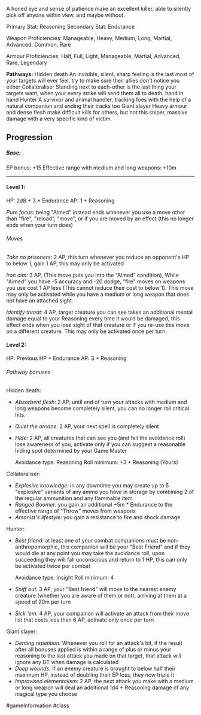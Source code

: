 A honed eye and sense of patience make an excellent killer, able to silently pick off anyone within view, and maybe without.

Primary Stat: Reasoning
Secondary Stat: Endurance

Weapon Proficiencies: Manageable, Heavy, Medium, Long, Martial, Advanced, Common, Rare

Armour Proficiencies: Half, Full, Light, Manageable, Martial, Advanced, Rare, Legendary

**Pathways:**
Hidden death
	An invisible, silent, sharp feeling is the last most of your targets will ever feel, try to make sure their allies don't notice you either
Collateraliser
	Standing next to each-other is the last thing your targets want, when your every strike will send them all to death, hand in hand
Hunter
	A survivor and animal handler, tracking foes with the help of a natural companion and ending their tracks too
Giant slayer
	Heavy armour and dense flesh make difficult kills for others, but not this sniper, massive damage with a very specific kind of victim.

## Progression

##### Base:
EP bonus: +15
Effective range with medium and long weapons: +10m

---
#### Level 1:

HP: 2d8 + 3 * Endurance
AP: 1 + Reasoning

*Pure focus:* being "Aimed" instead ends whenever you use a move other than "fire", "reload", "move", or if you are moved by an effect (this no longer ends when your turn does)
###### Moves
*Take no prisoners:* 2 AP, this turn whenever you reduce an opponent's HP to below 1, gain 1 AP, this may only be activated 

*Iron aim:* 3 AP, (This move puts you into the "Aimed" condition), While "Aimed" you have -5 accuracy and -20 dodge, "fire" moves on weapons you use cost 1 AP less (This cannot reduce their cost to below 1). This move may only be activated while you have a medium or long weapon that does not have an attached sight.

*Identify threat:* 4 AP, target creature you can see takes an additional mental damage equal to your Reasoning every time it would be damaged, this effect ends when you lose sight of that creature or if you re-use this move on a different creature. This may only be activated once per turn.

#### Level 2:

HP: Previous HP + Endurance
AP: 3 + Reasoning

###### Pathway bonuses

Hidden death: 
- *Absorbent flesh:* 2 AP, until end of turn your attacks with medium and long weapons become completely silent, you can no longer roll critical hits.
- *Quiet the arcane:* 2 AP, your next spell is completely silent
- *Hide:* 2 AP, all creatures that can see you (and fail the avoidance roll) lose awareness of you, activate only if you can suggest a reasonable hiding spot determined by your Game Master

  Avoidance type: Reasoning
  Roll minimum: +3 + Reasoning (Yours)


Collateraliser:
- *Explosive knowledge:* in any downtime you may create up to 5 "explosive" variants of any ammo you have in storage by combining 2 of the regular ammunition and any flammable item
- *Ranged Boomer:* you gain an additional +5m * Endurance to the effective range of "Throw" moves from weapons
- *Arsonist's lifestyle:* you gain a resistance to fire and shock damage

Hunter:
- *Best friend:* at least one of your combat companions must be non-anthropomorphic, this companion will be your "Best Friend" and if they would die at any point you may take the avoidance roll, upon succeeding they will fall unconscious and return to 1 HP, this can only be activated twice per combat

  Avoidance type: Insight
  Roll minimum: 4
- *Sniff out:* 3 AP, your "Best friend" will move to the nearest enemy creature (whether you are aware of them or not), arriving at them at a speed of 20m per turn
- *Sick 'em:* 4 AP, your companion will activate an attack from their move list that costs less than 6 AP, activate only once per turn

Giant slayer:
- *Denting repetition:* Whenever you roll for an attack's hit, if the result after all bonuses applied is within a range of plus or minus your reasoning to the last attack you made on that target, that attack will ignore any DT when damage is calculated
- *Deep wounds:* If an enemy creature is brought to below half their maximum HP, instead of doubling their EP loss, they now triple it
- *Improvised elementalism:* 2 AP, the next attack you make with a medium or long weapon will deal an additional 1d4 + Reasoning damage of any magical type you choose


#gameInformation #class